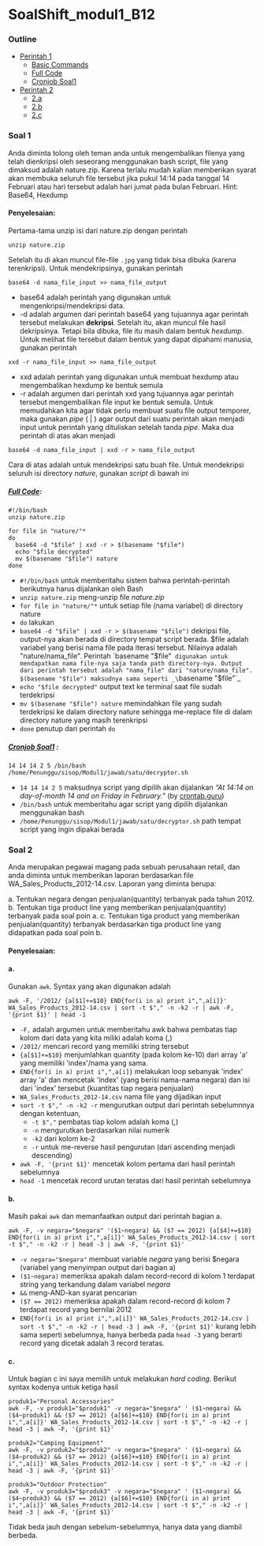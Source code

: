 # SoalShift_modul1_B12

### Outline
+ [Perintah 1](#perintah-1)
    + [Basic Commands](#penyelesaian)
    + [Full Code](#full-code)
    + [Cronjob Soal1](#cronjob-soal1)
+ [Perintah 2](#perintah-2)
    + [2.a](#a)
    + [2.b](#b)
    + [2.c](#c)

### Soal 1
Anda diminta tolong oleh teman anda untuk mengembalikan filenya yang telah
dienkripsi oleh seseorang menggunakan bash script, file yang dimaksud adalah
nature.zip. Karena terlalu mudah kalian memberikan syarat akan membuka seluruh
file tersebut jika pukul 14:14 pada tanggal 14 Februari atau hari tersebut adalah hari
jumat pada bulan Februari.
Hint: Base64, Hexdump

#### Penyelesaian:

Pertama-tama unzip isi dari nature.zip dengan perintah
```
unzip nature.zip
```
Setelah itu di akan muncul file-file `.jpg` yang tidak bisa dibuka (karena terenkripsi). Untuk mendekripsinya, gunakan perintah
```
base64 -d nama_file_input >> nama_file_output
```
+ base64 adalah perintah yang digunakan untuk mengenkripsi/mendekripsi data.
+ -d adalah argumen dari perintah base64 yang tujuannya agar perintah tersebut melakukan __dekripsi__.
Setelah itu, akan muncul file hasil dekripsinya. Tetapi bila dibuka, file itu masih dalam bentuk _hexdump_. Untuk melihat file tersebut dalam bentuk yang dapat dipahami manusia, gunakan perintah
```
xxd -r nama_file_input >> nama_file_output
```
+ xxd adalah perintah yang digunakan untuk membuat hexdump atau mengembalikan hexdump ke bentuk semula
+ -r adalah argumen dari perintah xxd yang tujuannya agar perintah tersebut mengembalikan file input ke bentuk semula.
Untuk memudahkan kita agar tidak perlu membuat suatu file output temporer, maka gunakan _pipe_ ( | ) agar output dari suatu perintah akan menjadi input untuk perintah yang dituliskan setelah tanda _pipe_. Maka dua perintah di atas akan menjadi
```
base64 -d nama_file_input | xxd -r > nama_file_output
```
Cara di atas adalah untuk mendekripsi satu buah file. Untuk mendekripsi seluruh isi directory _nature_, gunakan _script_ di bawah ini
##### [Full Code](soal1.sh):
```
#!/bin/bash
unzip nature.zip

for file in "nature/"*
do
  base64 -d "$file" | xxd -r > $(basename "$file")
  echo "$file decrypted"
  mv $(basename "$file") nature
done
```
+ `#!/bin/bash` untuk memberitahu sistem bahwa perintah-perintah berikutnya harus dijalankan oleh Bash
+ `unzip nature.zip` meng-unzip file _nature.zip_
+ `for file in "nature/"*` untuk setiap file (nama variabel) di directory nature
+ `do` lakukan
+ `base64 -d "$file" | xxd -r > $(basename "$file")` dekripsi file, output-nya akan berada di directory tempat script berada. $file adalah variabel yang berisi nama file pada iterasi tersebut. Nilainya adalah "nature/nama_file".
Perintah `basename "$file"` digunakan untuk mendapatkan nama file-nya saja tanda path directory-nya. Output dari perintah tersebut adalah "nama_file" dari "nature/nama_file".
$(basename "$file") maksudnya sama seperti _\`basename "$file"\`_
+ `echo "$file decrypted"` output text ke terminal saat file sudah terdekripsi
+ `mv $(basename "$file") nature` memindahkan file yang sudah terdekripsi ke dalam directory nature sehingga me-replace file di dalam directory nature yang masih terenkripsi
+ `done` penutup dari perintah `do`

##### [Cronjob Soal1](cronjob.sh) :
```
14 14 14 2 5 /bin/bash /home/Penunggu/sisop/Modul1/jawab/satu/decryptor.sh
```
+ `14 14 14 2 5` maksudnya script yang dipilih akan dijalankan _“At 14:14 on day-of-month 14 and on Friday in February.”_ (by [crontab.guru](https://crontab.guru/#14_14_14_2_5))
+ `/bin/bash` untuk memberitahu agar script yang dipilih dijalankan menggunakan bash
+ `/home/Penunggu/sisop/Modul1/jawab/satu/decryptor.sh` path tempat script yang ingin dipakai berada


### Soal 2
Anda merupakan pegawai magang pada sebuah perusahaan retail, dan anda diminta
untuk memberikan laporan berdasarkan file WA_Sales_Products_2012-14.csv.
Laporan yang diminta berupa:

a. Tentukan negara dengan penjualan(quantity) terbanyak pada tahun
2012.
b. Tentukan tiga product line yang memberikan penjualan(quantity)
terbanyak pada soal poin a.
c. Tentukan tiga product yang memberikan penjualan(quantity)
terbanyak berdasarkan tiga product line yang didapatkan pada soal
poin b.

#### Penyelesaian:
#### a.
Gunakan `awk`. Syntax yang akan digunakan adalah
```
awk -F, '/2012/ {a[$1]+=$10} END{for(i in a) print i",",a[i]}' WA_Sales_Products_2012-14.csv | sort -t $"," -n -k2 -r | awk -F, '{print $1}' | head -1
```
+ `-F,` adalah argumen untuk memberitahu awk bahwa pembatas tiap kolom dari data yang kita miliki adalah koma (,)
+ `/2012/` mencari record yang memiliki string tersebut
+ `{a[$1]+=$10}` menjumlahkan quantity (pada kolom ke-10) dari array 'a' yang memiliki 'index'/nama yang sama.
+ `END{for(i in a) print i",",a[i]}` melakukan loop sebanyak 'index' array 'a' dan mencetak 'index' (yang berisi nama-nama negara) dan isi dari 'index' tersebut (kuantitas tiap negara penjualan)
+ `WA_Sales_Products_2012-14.csv` nama file yang dijadikan input
+ `sort -t $"," -n -k2 -r` mengurutkan output dari perintah sebelumnnya dengan ketentuan,
     + `-t $","` pembatas tiap kolom adalah koma (,)
     + `-n` mengurutkan berdasarkan nilai numerik
     + `-k2` dari kolom ke-2
     + `-r` untuk me-reverse hasil pengurutan (dari ascending menjadi descending)
+ `awk -F, '{print $1}'` mencetak kolom pertama dari hasil perintah sebelumnya
+ `head -1` mencetak record urutan teratas dari hasil perintah sebelumnya

#### b.
Masih pakai `awk` dan memanfaatkan output dari perintah bagian a. 
```
awk -F, -v negara="$negara" '($1~negara) && ($7 == 2012) {a[$4]+=$10} END{for(i in a) print i",",a[i]}' WA_Sales_Products_2012-14.csv | sort -t $"," -n -k2 -r | head -3 | awk -F, '{print $1}'
```
+ `-v negara="$negara"` membuat variable _negara_ yang berisi $negara (variabel yang menyimpan output dari bagian a)
+ `($1~negara)` memeriksa apakah dalam record-record di kolom 1 terdapat string yang terkandung dalam variabel _negara_
+  `&&` meng-AND-kan syarat pencarian
+ `($7 == 2012)` memeriksa apakah dalam record-record di kolom 7 terdapat record yang bernilai 2012
+ `END{for(i in a) print i",",a[i]}' WA_Sales_Products_2012-14.csv | sort -t $"," -n -k2 -r | head -3 | awk -F, '{print $1}'` kurang lebih sama seperti sebelumnya, hanya berbeda pada `head -3` yang berarti record yang dicetak adalah 3 record teratas.

#### c.
Untuk bagian c ini saya memilih untuk melakukan _hard coding_. Berikut syntax kodenya untuk ketiga hasil
```
produk1="Personal Accessories"
awk -F, -v produk1="$produk1" -v negara="$negara" ' ($1~negara) && ($4~produk1) && ($7 == 2012) {a[$6]+=$10} END{for(i in a) print i",",a[i]}' WA_Sales_Products_2012-14.csv | sort -t $"," -n -k2 -r | head -3 | awk -F, '{print $1}'

produk2="Camping Equipment"
awk -F, -v produk2="$produk2" -v negara="$negara" ' ($1~negara) && ($4~produk2) && ($7 == 2012) {a[$6]+=$10} END{for(i in a) print i",",a[i]}' WA_Sales_Products_2012-14.csv | sort -t $"," -n -k2 -r | head -3 | awk -F, '{print $1}'

produk3="Outdoor Protection"
awk -F, -v produk3="$produk3" -v negara="$negara" ' ($1~negara) && ($4~produk3) && ($7 == 2012) {a[$6]+=$10} END{for(i in a) print i",",a[i]}' WA_Sales_Products_2012-14.csv | sort -t $"," -n -k2 -r | head -3 | awk -F, '{print $1}'
```
Tidak beda jauh dengan sebelum-sebelumnya, hanya data yang diambil berbeda.
